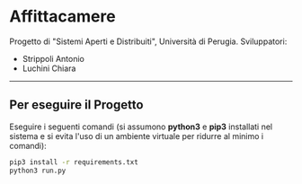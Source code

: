 #  Affittacamere
Progetto di "Sistemi Aperti e Distribuiti", Università di Perugia.
Sviluppatori:
- Strippoli Antonio
- Luchini Chiara

<hr>

## Per eseguire il Progetto
Eseguire i seguenti comandi (si assumono **python3** e **pip3** installati nel sistema e si evita l'uso di un ambiente virtuale per ridurre al minimo i comandi):
```bash
pip3 install -r requirements.txt
python3 run.py
```
